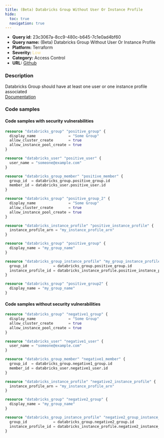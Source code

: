 ```yaml
---
title: (Beta) Databricks Group Without User Or Instance Profile
hide:
  toc: true
  navigation: true
---
```


<style>
  .highlight .hll {
    background-color: #ff171742;
  }
  .md-content {
    max-width: 1100px;
    margin: 0 auto;
  }
</style>

-   **Query id:** 23c3067a-8cc9-480c-b645-7c1e0ad4bf60
-   **Query name:** (Beta) Databricks Group Without User Or Instance Profile
-   **Platform:** Terraform
-   **Severity:** <span style="color:#edd57e">Low</span>
-   **Category:** Access Control
-   **URL:** [Github](https://github.com/Checkmarx/kics/tree/master/assets/queries/terraform/databricks/group_without_user_or_instance_profile)

### Description
Databricks Group should have at least one user or one instance profile associated<br>
[Documentation](https://registry.terraform.io/providers/databricks/databricks/latest/docs/resources/group)

### Code samples
#### Code samples with security vulnerabilities
```tf title="Positive test num. 1 - tf file" hl_lines="16"
resource "databricks_group" "positive_group" {
  display_name               = "Some Group"
  allow_cluster_create       = true
  allow_instance_pool_create = true
}

resource "databricks_user" "positive_user" {
  user_name = "someone@example.com"
}

resource "databricks_group_member" "positive_member" {
  group_id  = databricks_group.positive_group.id
  member_id = databricks_user.positive_user.id
}

resource "databricks_group" "positive_group_2" {
  display_name               = "Some Group"
  allow_cluster_create       = true
  allow_instance_pool_create = true
}

```
```tf title="Positive test num. 2 - tf file" hl_lines="14"
resource "databricks_instance_profile" "positive_instance_profile" {
  instance_profile_arn = "my_instance_profile_arn"
}

resource "databricks_group" "positive_group" {
  display_name = "my_group_name"
}

resource "databricks_group_instance_profile" "my_group_instance_profile" {
  group_id            = databricks_group.positive_group.id
  instance_profile_id = databricks_instance_profile.positive_instance_profile.id
}

resource "databricks_group" "positive_group2" {
  display_name = "my_group_name"
}

```


#### Code samples without security vulnerabilities
```tf title="Negative test num. 1 - tf file"
resource "databricks_group" "negative1_group" {
  display_name               = "Some Group"
  allow_cluster_create       = true
  allow_instance_pool_create = true
}

resource "databricks_user" "negative1_user" {
  user_name = "someone@example.com"
}

resource "databricks_group_member" "negative1_member" {
  group_id  = databricks_group.negative1_group.id
  member_id = databricks_user.negative1_user.id
}

```
```tf title="Negative test num. 2 - tf file"
resource "databricks_instance_profile" "negative2_instance_profile" {
  instance_profile_arn = "my_instance_profile_arn"
}

resource "databricks_group" "negative2_group" {
  display_name = "my_group_name"
}

resource "databricks_group_instance_profile" "negative2_group_instance_profile" {
  group_id            = databricks_group.negative2_group.id
  instance_profile_id = databricks_instance_profile.negative2_instance_profile.id
}

```

